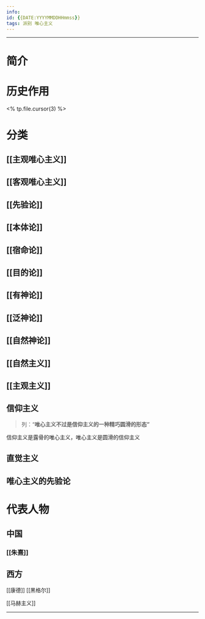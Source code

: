 ```yaml
---
info:
id: {{DATE:YYYYMMDDHHmmss}}
tags: 派别 唯心主义
---
```

---
# 简介

# 历史作用
<% tp.file.cursor(3) %>
# 分类
## [[主观唯心主义]]
## [[客观唯心主义]]
## [[先验论]]
## [[本体论]]
## [[宿命论]]
## [[目的论]]
## [[有神论]]
## [[泛神论]]
## [[自然神论]]
## [[自然主义]]
## [[主观主义]]
## 信仰主义
>列：“**唯心主义不过是信仰主义的一种精巧圆滑的形态”**

信仰主义是露骨的唯心主义，唯心主义是圆滑的信仰主义
## 直觉主义


## 唯心主义的先验论
# 代表人物
## 中国
### [[朱熹]]
## 西方
[[康德]]
[[黑格尔]]

[[马赫主义]] 

---


